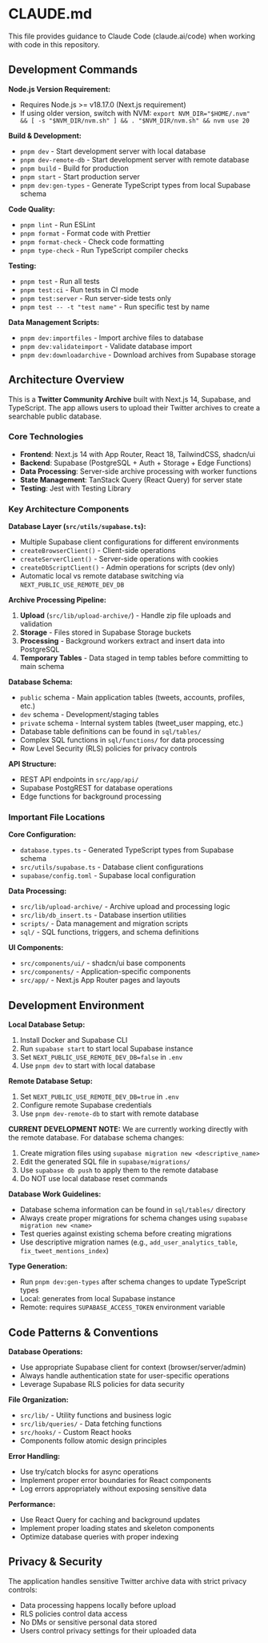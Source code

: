 # CLAUDE.md

This file provides guidance to Claude Code (claude.ai/code) when working with code in this repository.

## Development Commands

**Node.js Version Requirement:**
- Requires Node.js >= v18.17.0 (Next.js requirement)
- If using older version, switch with NVM: `export NVM_DIR="$HOME/.nvm" && [ -s "$NVM_DIR/nvm.sh" ] && . "$NVM_DIR/nvm.sh" && nvm use 20`

**Build & Development:**
- `pnpm dev` - Start development server with local database
- `pnpm dev-remote-db` - Start development server with remote database
- `pnpm build` - Build for production
- `pnpm start` - Start production server
- `pnpm dev:gen-types` - Generate TypeScript types from local Supabase schema

**Code Quality:**
- `pnpm lint` - Run ESLint
- `pnpm format` - Format code with Prettier
- `pnpm format-check` - Check code formatting
- `pnpm type-check` - Run TypeScript compiler checks

**Testing:**
- `pnpm test` - Run all tests
- `pnpm test:ci` - Run tests in CI mode
- `pnpm test:server` - Run server-side tests only
- `pnpm test -- -t "test name"` - Run specific test by name

**Data Management Scripts:**
- `pnpm dev:importfiles` - Import archive files to database
- `pnpm dev:validateimport` - Validate database import
- `pnpm dev:downloadarchive` - Download archives from Supabase storage

## Architecture Overview

This is a **Twitter Community Archive** built with Next.js 14, Supabase, and TypeScript. The app allows users to upload their Twitter archives to create a searchable public database.

### Core Technologies
- **Frontend**: Next.js 14 with App Router, React 18, TailwindCSS, shadcn/ui
- **Backend**: Supabase (PostgreSQL + Auth + Storage + Edge Functions)
- **Data Processing**: Server-side archive processing with worker functions
- **State Management**: TanStack Query (React Query) for server state
- **Testing**: Jest with Testing Library

### Key Architecture Components

**Database Layer (`src/utils/supabase.ts`):**
- Multiple Supabase client configurations for different environments
- `createBrowserClient()` - Client-side operations
- `createServerClient()` - Server-side operations with cookies
- `createDbScriptClient()` - Admin operations for scripts (dev only)
- Automatic local vs remote database switching via `NEXT_PUBLIC_USE_REMOTE_DEV_DB`

**Archive Processing Pipeline:**
1. **Upload** (`src/lib/upload-archive/`) - Handle zip file uploads and validation
2. **Storage** - Files stored in Supabase Storage buckets
3. **Processing** - Background workers extract and insert data into PostgreSQL
4. **Temporary Tables** - Data staged in temp tables before committing to main schema

**Database Schema:**
- `public` schema - Main application tables (tweets, accounts, profiles, etc.)
- `dev` schema - Development/staging tables
- `private` schema - Internal system tables (tweet_user mapping, etc.)
- Database table definitions can be found in `sql/tables/`
- Complex SQL functions in `sql/functions/` for data processing
- Row Level Security (RLS) policies for privacy controls

**API Structure:**
- REST API endpoints in `src/app/api/`
- Supabase PostgREST for database operations
- Edge functions for background processing

### Important File Locations

**Core Configuration:**
- `database.types.ts` - Generated TypeScript types from Supabase schema
- `src/utils/supabase.ts` - Database client configurations
- `supabase/config.toml` - Supabase local configuration

**Data Processing:**
- `src/lib/upload-archive/` - Archive upload and processing logic
- `src/lib/db_insert.ts` - Database insertion utilities
- `scripts/` - Data management and migration scripts
- `sql/` - SQL functions, triggers, and schema definitions

**UI Components:**
- `src/components/ui/` - shadcn/ui base components
- `src/components/` - Application-specific components
- `src/app/` - Next.js App Router pages and layouts

## Development Environment

**Local Database Setup:**
1. Install Docker and Supabase CLI
2. Run `supabase start` to start local Supabase instance
3. Set `NEXT_PUBLIC_USE_REMOTE_DEV_DB=false` in `.env`
4. Use `pnpm dev` to start with local database

**Remote Database Setup:**
1. Set `NEXT_PUBLIC_USE_REMOTE_DEV_DB=true` in `.env`
2. Configure remote Supabase credentials
3. Use `pnpm dev-remote-db` to start with remote database

**CURRENT DEVELOPMENT NOTE:**
We are currently working directly with the remote database. For database schema changes:
1. Create migration files using `supabase migration new <descriptive_name>`
2. Edit the generated SQL file in `supabase/migrations/`
3. Use `supabase db push` to apply them to the remote database
4. Do NOT use local database reset commands

**Database Work Guidelines:**
- Database schema information can be found in `sql/tables/` directory
- Always create proper migrations for schema changes using `supabase migration new <name>`
- Test queries against existing schema before creating migrations
- Use descriptive migration names (e.g., `add_user_analytics_table`, `fix_tweet_mentions_index`)

**Type Generation:**
- Run `pnpm dev:gen-types` after schema changes to update TypeScript types
- Local: generates from local Supabase instance
- Remote: requires `SUPABASE_ACCESS_TOKEN` environment variable

## Code Patterns & Conventions

**Database Operations:**
- Use appropriate Supabase client for context (browser/server/admin)
- Always handle authentication state for user-specific operations
- Leverage Supabase RLS policies for data security

**File Organization:**
- `src/lib/` - Utility functions and business logic
- `src/lib/queries/` - Data fetching functions
- `src/hooks/` - Custom React hooks
- Components follow atomic design principles

**Error Handling:**
- Use try/catch blocks for async operations
- Implement proper error boundaries for React components
- Log errors appropriately without exposing sensitive data

**Performance:**
- Use React Query for caching and background updates
- Implement proper loading states and skeleton components
- Optimize database queries with proper indexing

## Privacy & Security

The application handles sensitive Twitter archive data with strict privacy controls:
- Data processing happens locally before upload
- RLS policies control data access
- No DMs or sensitive personal data stored
- Users control privacy settings for their uploaded data